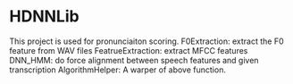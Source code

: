 # HDNNLib
This project is used for pronunciaiton scoring.
F0Extraction: extract the F0 feature from WAV files
FeatrueExtraction: extract MFCC features
DNN_HMM: do force alignment between speech features and given transcription 
AlgorithmHelper: A warper of above function.
